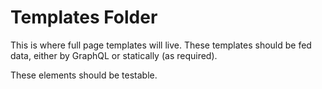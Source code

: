 # Templates Folder

This is where full page templates will live. These templates should be fed data, either by GraphQL or statically (as required).

These elements should be testable.
